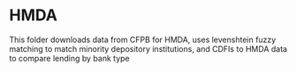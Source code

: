 # HMDA
This folder downloads data from CFPB for HMDA, uses levenshtein fuzzy matching to match minority depository institutions, and CDFIs to HMDA data to compare lending by bank type
